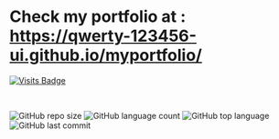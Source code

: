 # Check my portfolio at :  https://qwerty-123456-ui.github.io/myportfolio/

[![Visits Badge](https://badges.pufler.dev/visits/qwerty-123456-ui/myportfolio?style=for-the-badge&color=blue)](https://github.com/qwerty-123456-ui/myportfolio)

<br/>

![GitHub repo size](https://img.shields.io/github/repo-size/qwerty-123456-ui/qwerty-123456-ui?style=plastic) ![GitHub language count](https://img.shields.io/github/languages/count/qwerty-123456-ui/qwerty-123456-ui?style=plastic) ![GitHub top language](https://img.shields.io/github/languages/top/qwerty-123456-ui/qwerty-123456-ui?style=plastic) ![GitHub last commit](https://img.shields.io/github/last-commit/qwerty-123456-ui/qwerty-123456-ui?color=red&style=plastic)

